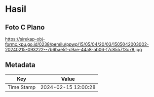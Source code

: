 # Hasil

## Foto C Plano

https://sirekap-obj-formc.kpu.go.id/0238/pemilu/ppwp/15/05/04/20/03/1505042003002-20240215-093222--7b6bae5f-c9ae-44a8-ab06-f7c8557f3c78.jpg


## Metadata

| Key        | Value               |
| ---------- | ------------------- |
| Time Stamp | 2024-02-15 12:00:28 |



